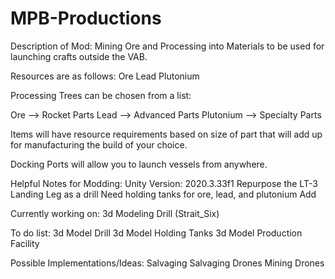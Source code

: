 # MPB-Productions


Description of Mod: Mining Ore and Processing into Materials to be used for launching crafts outside the VAB.

Resources are as follows:
Ore
Lead
Plutonium

Processing Trees can be chosen from a list:

Ore --> Rocket Parts 
Lead --> Advanced Parts 
Plutonium --> Specialty Parts 

Items will have resource requirements based on size of part that will add up for manufacturing the build of your choice. 

Docking Ports will allow you to launch vessels from anywhere. 


Helpful Notes for Modding:
Unity Version: 2020.3.33f1
Repurpose the LT-3 Landing Leg as a drill
Need holding tanks for ore, lead, and plutonium
Add 

Currently working on:
3d Modeling Drill (Strait_Six)

To do list:
3d Model Drill
3d Model Holding Tanks
3d Model Production Facility

Possible Implementations/Ideas: 
Salvaging
  Salvaging Drones
Mining Drones
